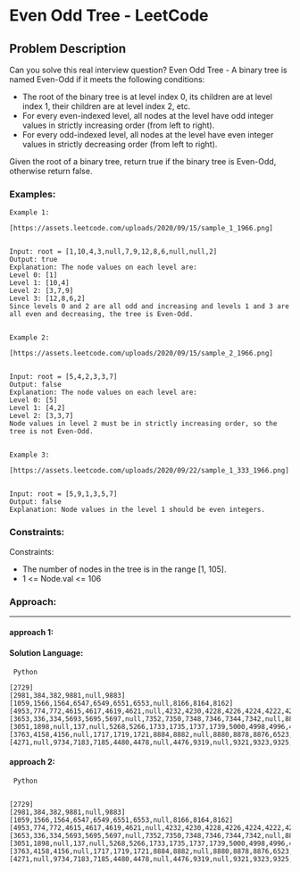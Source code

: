 # Even Odd Tree - LeetCode
  
  ## Problem Description
  
  Can you solve this real interview question? Even Odd Tree - A binary tree is named Even-Odd if it meets the following conditions:

 * The root of the binary tree is at level index 0, its children are at level index 1, their children are at level index 2, etc.
 * For every even-indexed level, all nodes at the level have odd integer values in strictly increasing order (from left to right).
 * For every odd-indexed level, all nodes at the level have even integer values in strictly decreasing order (from left to right).

Given the root of a binary tree, return true if the binary tree is Even-Odd, otherwise return false.
  
  ### Examples:
  ```
  Example 1:

[https://assets.leetcode.com/uploads/2020/09/15/sample_1_1966.png]


Input: root = [1,10,4,3,null,7,9,12,8,6,null,null,2]
Output: true
Explanation: The node values on each level are:
Level 0: [1]
Level 1: [10,4]
Level 2: [3,7,9]
Level 3: [12,8,6,2]
Since levels 0 and 2 are all odd and increasing and levels 1 and 3 are all even and decreasing, the tree is Even-Odd.


Example 2:

[https://assets.leetcode.com/uploads/2020/09/15/sample_2_1966.png]


Input: root = [5,4,2,3,3,7]
Output: false
Explanation: The node values on each level are:
Level 0: [5]
Level 1: [4,2]
Level 2: [3,3,7]
Node values in level 2 must be in strictly increasing order, so the tree is not Even-Odd.


Example 3:

[https://assets.leetcode.com/uploads/2020/09/22/sample_1_333_1966.png]


Input: root = [5,9,1,3,5,7]
Output: false
Explanation: Node values in the level 1 should be even integers.
  ```
  
  ### Constraints:
  
  Constraints:

 * The number of nodes in the tree is in the range [1, 105].
 * 1 <= Node.val <= 106
  
  
  ### Approach:
  ---
  
  #### approach 1:
  

  #### Solution Language:
  ```  Python  ```
  ```
  [2729]
[2981,384,382,9881,null,9883]
[1059,1566,1564,6547,6549,6551,6553,null,8166,8164,8162]
[4953,774,772,4615,4617,4619,4621,null,4232,4230,4228,4226,4224,4222,4220,8651]
[3653,336,334,5693,5695,5697,null,7352,7350,7348,7346,7344,7342,null,8819,null,8821,null,8823,8825,8827,8829,8831,8833]
[3051,1898,null,137,null,5268,5266,1733,1735,1737,1739,5000,4998,4996,4994,4992,4990,4988,4986,2033,2035,2037,2039,2041,2043,2045,2047]
[3763,4158,4156,null,1717,1719,1721,8884,8882,null,8880,8878,8876,6523,6525,6527,6529,6531,6533,6535,6537,6539,6541,4452,null,null,4450,null,4448,4446,null,4444,null,4442,4440,4438,null,4436,4434,4432,4430,null,4428,3747,3749,null,3751,null,3753,3755,null,3757,3759,null,3761,3763,null,null,3765,3767,3769,null,3771,3773,3775,3777,3779,3781,3783,6262,null,6260,6258,6256,null,6254,6252,null,6250,6248,6246,6244,6242,6240,6238,6236,null,null,6234,6232,6230,6228,6226,6224,6222,null,6220,6218,6216,6214,6212,6210,6208,6206,6204,6202,6200,171,173,null,175,177,179,181,null,183,185,187,null,189,191,193,null,null,195,197,null,199]
[4271,null,9734,7183,7185,4480,4478,null,4476,9319,null,9321,9323,9325,9327,9730,9728,9726,9724,null,9722,null,9720,9718,null,8107,8109,8111,null,null,8113,8115,null,8117,8119,8121,null,8123,8125,8476,null,null,8474,8472,8470,8468,8466,null,8464,8462,8460,null,8458,8456,8454,8452,null,8450,8448,3599,3601,null,3603,3605,3607,3609,3611,3613,3615,3617,3619,3621,3623,null,3625,3627,3629,3631,3633,3635,3637,null,3639,3641,3643,3645,null,3647,null,8854,null,8852,8850,8848,null,8846,8844,8842,8840,8838,8836,8834,8832,8830,8828,8826,8824,8822,8820,8818,null,8816,8814,8812,8810,null,8808,8806,8804,8802,null,null,8800,8798,8796,8794,8792,8790,null,null,8788,8786,8784,null,8782,8780,8778,8776,8774,5353,null,5355,5357,null,5359,5361,5363,null,5365,null,5367,5369,5371,5373,5375,null,5377,null,5379,5381,null,5383,null,5385,5387,5389,null,5391,5393,null,5395,5397,5399,5401,5403,null,5405,5407,5409,null,5411,null,5413,null,5415,5417,null,5419,5421,5423,5425,5427,5429,5431,null,null,5433,5435,null,null,5437,5439,5441,5443,5445,5447,5449,5451,5453,5455,5457,5459,5461,5463,null,5465,5467,5469,5471,null,5473,null,480,478,476,474,472,470,468,466,464,462,null,null,460,458,456,454,null,452,450,448,446,444,442,440,null,null,438,null,436,434,432,430,428,426,424,422,420,418,416,414,412,410,null,408,null,406,404,402,400,398,null,396,394,392,390,null,388,386,384,382,380,378,376,null,374,372,370,368,366,364,362,360,358,356,354,352,350,348,346,null,344,342,null,340,338,null,336,334,null,332,330,328,326,324,322,320,null,null,318,null,316,314,312,310,308,306,null,304,302,300,298,null,296,294,null,292,290,288,286,null,284,6693,6695,6697,null,6699,6701,null,6703,null,6705,6707,6709,6711,6713,6715,6717,6719,6721,null,6723,null,6725,6727,6729,6731,6733,6735,6737,6739,6741,6743,null,6745,6747,null,6749,6751,6753,6755,6757,null,6759,6761,null,6763,6765,6767,6769,6771,6773,null,6775,6777,6779,null,6781,6783,6785,null,6787,6789,6791,6793,null,6795,6797,6799,6801,6803,6805,6807,6809,6811,6813,6815,6817,null,6819,null,6821,6823,6825,6827,6829,6831,6833,6835,null,6837,6839,null,6841,6843,6845,null,6847,6849,6851,6853,6855,6857,6859,6861,6863,null,6865,6867,6869,6871,6873,6875,6877,6879,6881,6883,6885,null,6887,6889,null,6891,6893,null,6895,null,6897,6899,6901,6903,6905,6907,6909,6911,6913,6915,6917,6919,6921,6923,6925,null,6927,6929,null,6931,6933,6935,null,null,6937,6939,6941,6943,null,6945,null,6947,null,6949,null,6951,null,6953,null,6955,null,6957,null,6959,null,6961,6963,6965,null,6967,null,null,6969,6971,null,6973,6975,6977,null,null,6979,6981,null,null,6983,6985,6987,6989,6991,6993,6995,6997,6999,222,null,null,220,218,216,214,212,210,208,206,null,204,202,200,null,198,null,196,194,192,190,188,null,null,186,184,182,180,null,178,null,176,174,172,170,168,166,164,162,160,158,156,154,null,152,150,148,146,144,null,142,140,138,136,134,132,null,null,130,128,null,126,124,122,120,118,116,null,114,112,null,110,108,null,106,104,null,102,100,98,96,null,94,92,90,null,88,86,null,null,84,null,82,80,78,76,null,74,72]
  ```
  

 
  #### approach 2: 

 ``` Python``` 
  ```  

 [2729]
[2981,384,382,9881,null,9883]
[1059,1566,1564,6547,6549,6551,6553,null,8166,8164,8162]
[4953,774,772,4615,4617,4619,4621,null,4232,4230,4228,4226,4224,4222,4220,8651]
[3653,336,334,5693,5695,5697,null,7352,7350,7348,7346,7344,7342,null,8819,null,8821,null,8823,8825,8827,8829,8831,8833]
[3051,1898,null,137,null,5268,5266,1733,1735,1737,1739,5000,4998,4996,4994,4992,4990,4988,4986,2033,2035,2037,2039,2041,2043,2045,2047]
[3763,4158,4156,null,1717,1719,1721,8884,8882,null,8880,8878,8876,6523,6525,6527,6529,6531,6533,6535,6537,6539,6541,4452,null,null,4450,null,4448,4446,null,4444,null,4442,4440,4438,null,4436,4434,4432,4430,null,4428,3747,3749,null,3751,null,3753,3755,null,3757,3759,null,3761,3763,null,null,3765,3767,3769,null,3771,3773,3775,3777,3779,3781,3783,6262,null,6260,6258,6256,null,6254,6252,null,6250,6248,6246,6244,6242,6240,6238,6236,null,null,6234,6232,6230,6228,6226,6224,6222,null,6220,6218,6216,6214,6212,6210,6208,6206,6204,6202,6200,171,173,null,175,177,179,181,null,183,185,187,null,189,191,193,null,null,195,197,null,199]
[4271,null,9734,7183,7185,4480,4478,null,4476,9319,null,9321,9323,9325,9327,9730,9728,9726,9724,null,9722,null,9720,9718,null,8107,8109,8111,null,null,8113,8115,null,8117,8119,8121,null,8123,8125,8476,null,null,8474,8472,8470,8468,8466,null,8464,8462,8460,null,8458,8456,8454,8452,null,8450,8448,3599,3601,null,3603,3605,3607,3609,3611,3613,3615,3617,3619,3621,3623,null,3625,3627,3629,3631,3633,3635,3637,null,3639,3641,3643,3645,null,3647,null,8854,null,8852,8850,8848,null,8846,8844,8842,8840,8838,8836,8834,8832,8830,8828,8826,8824,8822,8820,8818,null,8816,8814,8812,8810,null,8808,8806,8804,8802,null,null,8800,8798,8796,8794,8792,8790,null,null,8788,8786,8784,null,8782,8780,8778,8776,8774,5353,null,5355,5357,null,5359,5361,5363,null,5365,null,5367,5369,5371,5373,5375,null,5377,null,5379,5381,null,5383,null,5385,5387,5389,null,5391,5393,null,5395,5397,5399,5401,5403,null,5405,5407,5409,null,5411,null,5413,null,5415,5417,null,5419,5421,5423,5425,5427,5429,5431,null,null,5433,5435,null,null,5437,5439,5441,5443,5445,5447,5449,5451,5453,5455,5457,5459,5461,5463,null,5465,5467,5469,5471,null,5473,null,480,478,476,474,472,470,468,466,464,462,null,null,460,458,456,454,null,452,450,448,446,444,442,440,null,null,438,null,436,434,432,430,428,426,424,422,420,418,416,414,412,410,null,408,null,406,404,402,400,398,null,396,394,392,390,null,388,386,384,382,380,378,376,null,374,372,370,368,366,364,362,360,358,356,354,352,350,348,346,null,344,342,null,340,338,null,336,334,null,332,330,328,326,324,322,320,null,null,318,null,316,314,312,310,308,306,null,304,302,300,298,null,296,294,null,292,290,288,286,null,284,6693,6695,6697,null,6699,6701,null,6703,null,6705,6707,6709,6711,6713,6715,6717,6719,6721,null,6723,null,6725,6727,6729,6731,6733,6735,6737,6739,6741,6743,null,6745,6747,null,6749,6751,6753,6755,6757,null,6759,6761,null,6763,6765,6767,6769,6771,6773,null,6775,6777,6779,null,6781,6783,6785,null,6787,6789,6791,6793,null,6795,6797,6799,6801,6803,6805,6807,6809,6811,6813,6815,6817,null,6819,null,6821,6823,6825,6827,6829,6831,6833,6835,null,6837,6839,null,6841,6843,6845,null,6847,6849,6851,6853,6855,6857,6859,6861,6863,null,6865,6867,6869,6871,6873,6875,6877,6879,6881,6883,6885,null,6887,6889,null,6891,6893,null,6895,null,6897,6899,6901,6903,6905,6907,6909,6911,6913,6915,6917,6919,6921,6923,6925,null,6927,6929,null,6931,6933,6935,null,null,6937,6939,6941,6943,null,6945,null,6947,null,6949,null,6951,null,6953,null,6955,null,6957,null,6959,null,6961,6963,6965,null,6967,null,null,6969,6971,null,6973,6975,6977,null,null,6979,6981,null,null,6983,6985,6987,6989,6991,6993,6995,6997,6999,222,null,null,220,218,216,214,212,210,208,206,null,204,202,200,null,198,null,196,194,192,190,188,null,null,186,184,182,180,null,178,null,176,174,172,170,168,166,164,162,160,158,156,154,null,152,150,148,146,144,null,142,140,138,136,134,132,null,null,130,128,null,126,124,122,120,118,116,null,114,112,null,110,108,null,106,104,null,102,100,98,96,null,94,92,90,null,88,86,null,null,84,null,82,80,78,76,null,74,72] 

 ``` 
